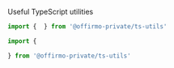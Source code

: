 Useful TypeScript utilities

```ts
import {  } from '@offirmo-private/ts-utils'

import {

} from '@offirmo-private/ts-utils'
```


